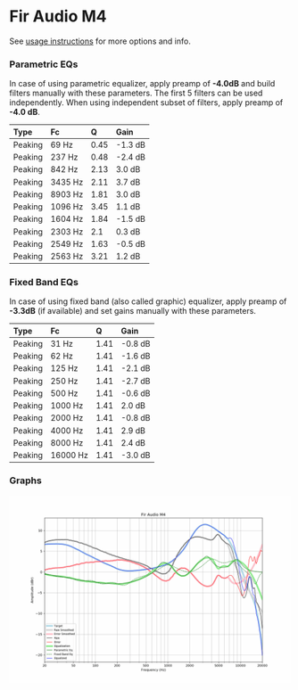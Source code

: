 # Fir Audio M4
See [usage instructions](https://github.com/jaakkopasanen/AutoEq#usage) for more options and info.

### Parametric EQs
In case of using parametric equalizer, apply preamp of **-4.0dB** and build filters manually
with these parameters. The first 5 filters can be used independently.
When using independent subset of filters, apply preamp of **-4.0 dB**.

| Type    | Fc      |    Q | Gain    |
|:--------|:--------|:-----|:--------|
| Peaking | 69 Hz   | 0.45 | -1.3 dB |
| Peaking | 237 Hz  | 0.48 | -2.4 dB |
| Peaking | 842 Hz  | 2.13 | 3.0 dB  |
| Peaking | 3435 Hz | 2.11 | 3.7 dB  |
| Peaking | 8903 Hz | 1.81 | 3.0 dB  |
| Peaking | 1096 Hz | 3.45 | 1.1 dB  |
| Peaking | 1604 Hz | 1.84 | -1.5 dB |
| Peaking | 2303 Hz | 2.1  | 0.3 dB  |
| Peaking | 2549 Hz | 1.63 | -0.5 dB |
| Peaking | 2563 Hz | 3.21 | 1.2 dB  |

### Fixed Band EQs
In case of using fixed band (also called graphic) equalizer, apply preamp of **-3.3dB**
(if available) and set gains manually with these parameters.

| Type    | Fc       |    Q | Gain    |
|:--------|:---------|:-----|:--------|
| Peaking | 31 Hz    | 1.41 | -0.8 dB |
| Peaking | 62 Hz    | 1.41 | -1.6 dB |
| Peaking | 125 Hz   | 1.41 | -2.1 dB |
| Peaking | 250 Hz   | 1.41 | -2.7 dB |
| Peaking | 500 Hz   | 1.41 | -0.6 dB |
| Peaking | 1000 Hz  | 1.41 | 2.0 dB  |
| Peaking | 2000 Hz  | 1.41 | -0.8 dB |
| Peaking | 4000 Hz  | 1.41 | 2.9 dB  |
| Peaking | 8000 Hz  | 1.41 | 2.4 dB  |
| Peaking | 16000 Hz | 1.41 | -3.0 dB |

### Graphs
![](./Fir%20Audio%20M4.png)